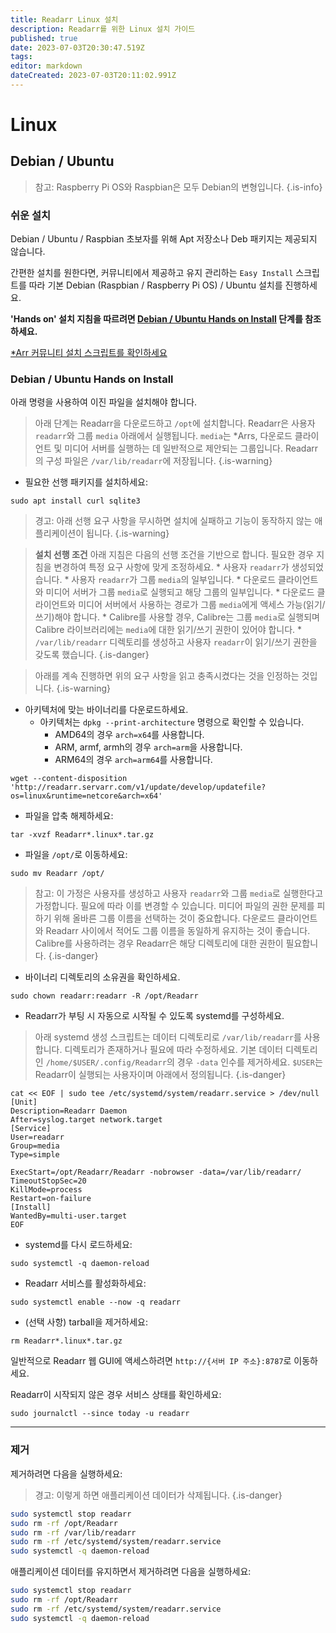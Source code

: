 ```yaml
---
title: Readarr Linux 설치
description: Readarr를 위한 Linux 설치 가이드
published: true
date: 2023-07-03T20:30:47.519Z
tags: 
editor: markdown
dateCreated: 2023-07-03T20:11:02.991Z
---
```


# Linux

## Debian / Ubuntu

> 참고: Raspberry Pi OS와 Raspbian은 모두 Debian의 변형입니다. {.is-info}

### 쉬운 설치

Debian / Ubuntu / Raspbian 초보자를 위해 Apt 저장소나 Deb 패키지는 제공되지 않습니다.

간편한 설치를 원한다면, 커뮤니티에서 제공하고 유지 관리하는 `Easy Install` 스크립트를 따라 기본 Debian (Raspbian / Raspberry Pi OS) / Ubuntu 설치를 진행하세요.

**'Hands on' 설치 지침을 따르려면 [Debian / Ubuntu Hands on Install](#debian-ubuntu-hands-on-install) 단계를 참조하세요.**

[\*Arr 커뮤니티 설치 스크립트를 확인하세요](/install-script)

### Debian / Ubuntu Hands on Install

아래 명령을 사용하여 이진 파일을 설치해야 합니다.

> 아래 단계는 Readarr을 다운로드하고 `/opt`에 설치합니다.
> Readarr은 사용자 `readarr`와 그룹 `media` 아래에서 실행됩니다. `media`는 \*Arrs, 다운로드 클라이언트 및 미디어 서버를 실행하는 데 일반적으로 제안되는 그룹입니다.
> Readarr의 구성 파일은 `/var/lib/readarr`에 저장됩니다. {.is-warning}

- 필요한 선행 패키지를 설치하세요:

```shell
sudo apt install curl sqlite3
```

> 경고: 아래 선행 요구 사항을 무시하면 설치에 실패하고 기능이 동작하지 않는 애플리케이션이 됩니다. {.is-warning}

> **설치 선행 조건**
> 아래 지침은 다음의 선행 조건을 기반으로 합니다. 필요한 경우 지침을 변경하여 특정 요구 사항에 맞게 조정하세요.
> \* 사용자 `readarr`가 생성되었습니다.
> \* 사용자 `readarr`가 그룹 `media`의 일부입니다.
> \* 다운로드 클라이언트와 미디어 서버가 그룹 `media`로 실행되고 해당 그룹의 일부입니다.
> \* 다운로드 클라이언트와 미디어 서버에서 사용하는 경로가 그룹 `media`에게 액세스 가능(읽기/쓰기)해야 합니다.
> \* Calibre를 사용할 경우, Calibre는 그룹 `media`로 실행되며 Calibre 라이브러리에는 `media`에 대한 읽기/쓰기 권한이 있어야 합니다.
> \* `/var/lib/readarr` 디렉토리를 생성하고 사용자 `readarr`이 읽기/쓰기 권한을 갖도록 했습니다. {.is-danger}

> 아래를 계속 진행하면 위의 요구 사항을 읽고 충족시켰다는 것을 인정하는 것입니다. {.is-warning}

- 아키텍처에 맞는 바이너리를 다운로드하세요.
  - 아키텍처는 `dpkg --print-architecture` 명령으로 확인할 수 있습니다.
    - AMD64의 경우 `arch=x64`를 사용합니다.
    - ARM, armf, armh의 경우 `arch=arm`을 사용합니다.
    - ARM64의 경우 `arch=arm64`를 사용합니다.

```shell
wget --content-disposition 'http://readarr.servarr.com/v1/update/develop/updatefile?os=linux&runtime=netcore&arch=x64'
```

- 파일을 압축 해제하세요:

```shell
tar -xvzf Readarr*.linux*.tar.gz
```

- 파일을 `/opt/`로 이동하세요:

```shell
sudo mv Readarr /opt/
```

> 참고: 이 가정은 사용자를 생성하고 사용자 `readarr`와 그룹 `media`로 실행한다고 가정합니다. 필요에 따라 이를 변경할 수 있습니다. 미디어 파일의 권한 문제를 피하기 위해 올바른 그룹 이름을 선택하는 것이 중요합니다. 다운로드 클라이언트와 Readarr 사이에서 적어도 그룹 이름을 동일하게 유지하는 것이 좋습니다. Calibre를 사용하려는 경우 Readarr은 해당 디렉토리에 대한 권한이 필요합니다. {.is-danger}

- 바이너리 디렉토리의 소유권을 확인하세요.

```shell  
sudo chown readarr:readarr -R /opt/Readarr
```

- Readarr가 부팅 시 자동으로 시작될 수 있도록 systemd를 구성하세요.

> 아래 systemd 생성 스크립트는 데이터 디렉토리로 `/var/lib/readarr`를 사용합니다. 디렉토리가 존재하거나 필요에 따라 수정하세요. 기본 데이터 디렉토리인 `/home/$USER/.config/Readarr`의 경우 `-data` 인수를 제거하세요. `$USER`는 Readarr이 실행되는 사용자이며 아래에서 정의됩니다. {.is-danger}

```shell
cat << EOF | sudo tee /etc/systemd/system/readarr.service > /dev/null
[Unit]
Description=Readarr Daemon
After=syslog.target network.target
[Service]
User=readarr
Group=media
Type=simple

ExecStart=/opt/Readarr/Readarr -nobrowser -data=/var/lib/readarr/
TimeoutStopSec=20
KillMode=process
Restart=on-failure
[Install]
WantedBy=multi-user.target
EOF
```

- systemd를 다시 로드하세요:

```shell
sudo systemctl -q daemon-reload
```

- Readarr 서비스를 활성화하세요:

```shell
sudo systemctl enable --now -q readarr
```

- (선택 사항) tarball을 제거하세요:

```shell
rm Readarr*.linux*.tar.gz
```

일반적으로 Readarr 웹 GUI에 액세스하려면 `http://{서버 IP 주소}:8787`로 이동하세요.

Readarr이 시작되지 않은 경우 서비스 상태를 확인하세요:

```shell
sudo journalctl --since today -u readarr
```

---

### 제거

제거하려면 다음을 실행하세요:
> 경고: 이렇게 하면 애플리케이션 데이터가 삭제됩니다. {.is-danger}

```bash
sudo systemctl stop readarr
sudo rm -rf /opt/Readarr
sudo rm -rf /var/lib/readarr
sudo rm -rf /etc/systemd/system/readarr.service
sudo systemctl -q daemon-reload
```

애플리케이션 데이터를 유지하면서 제거하려면 다음을 실행하세요:

```bash
sudo systemctl stop readarr
sudo rm -rf /opt/Readarr
sudo rm -rf /etc/systemd/system/readarr.service
sudo systemctl -q daemon-reload
```